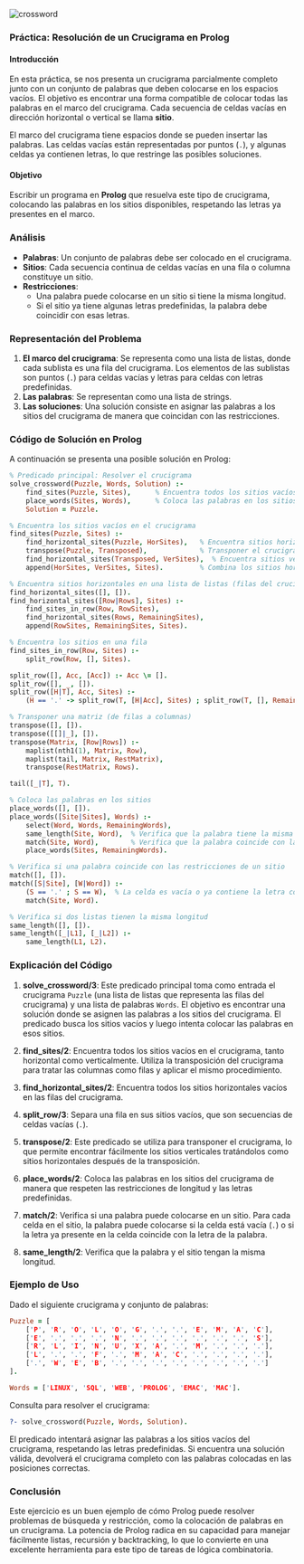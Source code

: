 
![crossword](https://github.com/user-attachments/assets/054174d0-0740-4b06-8450-fb326dd5b569)


### Práctica: Resolución de un Crucigrama en Prolog

#### Introducción

En esta práctica, se nos presenta un crucigrama parcialmente completo junto con un conjunto de palabras que deben colocarse en los espacios vacíos. El objetivo es encontrar una forma compatible de colocar todas las palabras en el marco del crucigrama. Cada secuencia de celdas vacías en dirección horizontal o vertical se llama **sitio**.

El marco del crucigrama tiene espacios donde se pueden insertar las palabras. Las celdas vacías están representadas por puntos (`.`), y algunas celdas ya contienen letras, lo que restringe las posibles soluciones.

#### Objetivo

Escribir un programa en **Prolog** que resuelva este tipo de crucigrama, colocando las palabras en los sitios disponibles, respetando las letras ya presentes en el marco.

### Análisis

- **Palabras**: Un conjunto de palabras debe ser colocado en el crucigrama.
- **Sitios**: Cada secuencia continua de celdas vacías en una fila o columna constituye un sitio.
- **Restricciones**:
  - Una palabra puede colocarse en un sitio si tiene la misma longitud.
  - Si el sitio ya tiene algunas letras predefinidas, la palabra debe coincidir con esas letras.

### Representación del Problema

1. **El marco del crucigrama**: Se representa como una lista de listas, donde cada sublista es una fila del crucigrama. Los elementos de las sublistas son puntos (`.`) para celdas vacías y letras para celdas con letras predefinidas.
2. **Las palabras**: Se representan como una lista de strings.
3. **Las soluciones**: Una solución consiste en asignar las palabras a los sitios del crucigrama de manera que coincidan con las restricciones.

### Código de Solución en Prolog

A continuación se presenta una posible solución en Prolog:

```prolog
% Predicado principal: Resolver el crucigrama
solve_crossword(Puzzle, Words, Solution) :-
    find_sites(Puzzle, Sites),      % Encuentra todos los sitios vacíos
    place_words(Sites, Words),      % Coloca las palabras en los sitios
    Solution = Puzzle.

% Encuentra los sitios vacíos en el crucigrama
find_sites(Puzzle, Sites) :-
    find_horizontal_sites(Puzzle, HorSites),   % Encuentra sitios horizontales
    transpose(Puzzle, Transposed),             % Transponer el crucigrama para procesar columnas
    find_horizontal_sites(Transposed, VerSites),  % Encuentra sitios verticales
    append(HorSites, VerSites, Sites).         % Combina los sitios horizontales y verticales

% Encuentra sitios horizontales en una lista de listas (filas del crucigrama)
find_horizontal_sites([], []).
find_horizontal_sites([Row|Rows], Sites) :-
    find_sites_in_row(Row, RowSites),
    find_horizontal_sites(Rows, RemainingSites),
    append(RowSites, RemainingSites, Sites).

% Encuentra los sitios en una fila
find_sites_in_row(Row, Sites) :-
    split_row(Row, [], Sites).

split_row([], Acc, [Acc]) :- Acc \= [].
split_row([], _, []).
split_row([H|T], Acc, Sites) :-
    (H == '.' -> split_row(T, [H|Acc], Sites) ; split_row(T, [], RemainingSites), Sites = RemainingSites).

% Transponer una matriz (de filas a columnas)
transpose([], []).
transpose([[]|_], []).
transpose(Matrix, [Row|Rows]) :-
    maplist(nth1(1), Matrix, Row),
    maplist(tail, Matrix, RestMatrix),
    transpose(RestMatrix, Rows).

tail([_|T], T).

% Coloca las palabras en los sitios
place_words([], []).
place_words([Site|Sites], Words) :-
    select(Word, Words, RemainingWords),
    same_length(Site, Word),  % Verifica que la palabra tiene la misma longitud que el sitio
    match(Site, Word),        % Verifica que la palabra coincide con las restricciones del sitio
    place_words(Sites, RemainingWords).

% Verifica si una palabra coincide con las restricciones de un sitio
match([], []).
match([S|Site], [W|Word]) :-
    (S == '.' ; S == W),  % La celda es vacía o ya contiene la letra correcta
    match(Site, Word).

% Verifica si dos listas tienen la misma longitud
same_length([], []).
same_length([_|L1], [_|L2]) :-
    same_length(L1, L2).
```

### Explicación del Código

1. **solve_crossword/3**: Este predicado principal toma como entrada el crucigrama `Puzzle` (una lista de listas que representa las filas del crucigrama) y una lista de palabras `Words`. El objetivo es encontrar una solución donde se asignen las palabras a los sitios del crucigrama. El predicado busca los sitios vacíos y luego intenta colocar las palabras en esos sitios.

2. **find_sites/2**: Encuentra todos los sitios vacíos en el crucigrama, tanto horizontal como verticalmente. Utiliza la transposición del crucigrama para tratar las columnas como filas y aplicar el mismo procedimiento.

3. **find_horizontal_sites/2**: Encuentra todos los sitios horizontales vacíos en las filas del crucigrama.

4. **split_row/3**: Separa una fila en sus sitios vacíos, que son secuencias de celdas vacías (`.`).

5. **transpose/2**: Este predicado se utiliza para transponer el crucigrama, lo que permite encontrar fácilmente los sitios verticales tratándolos como sitios horizontales después de la transposición.

6. **place_words/2**: Coloca las palabras en los sitios del crucigrama de manera que respeten las restricciones de longitud y las letras predefinidas.

7. **match/2**: Verifica si una palabra puede colocarse en un sitio. Para cada celda en el sitio, la palabra puede colocarse si la celda está vacía (`.`) o si la letra ya presente en la celda coincide con la letra de la palabra.

8. **same_length/2**: Verifica que la palabra y el sitio tengan la misma longitud.

### Ejemplo de Uso

Dado el siguiente crucigrama y conjunto de palabras:

```prolog
Puzzle = [
    ['P', 'R', 'O', 'L', 'O', 'G', '.', '.', 'E', 'M', 'A', 'C'],
    ['E', '.', '.', '.', 'N', '.', '.', '.', '.', '.', '.', 'S'],
    ['R', 'L', 'I', 'N', 'U', 'X', 'A', '.', 'M', '.', '.', '.'],
    ['L', '.', '.', 'F', '.', 'M', 'A', 'C', '.', '.', '.', '.'],
    ['.', 'W', 'E', 'B', '.', '.', '.', '.', '.', '.', '.', '.']
].

Words = ['LINUX', 'SQL', 'WEB', 'PROLOG', 'EMAC', 'MAC'].
```

Consulta para resolver el crucigrama:

```prolog
?- solve_crossword(Puzzle, Words, Solution).
```

El predicado intentará asignar las palabras a los sitios vacíos del crucigrama, respetando las letras predefinidas. Si encuentra una solución válida, devolverá el crucigrama completo con las palabras colocadas en las posiciones correctas.

### Conclusión

Este ejercicio es un buen ejemplo de cómo Prolog puede resolver problemas de búsqueda y restricción, como la colocación de palabras en un crucigrama. La potencia de Prolog radica en su capacidad para manejar fácilmente listas, recursión y backtracking, lo que lo convierte en una excelente herramienta para este tipo de tareas de lógica combinatoria.
